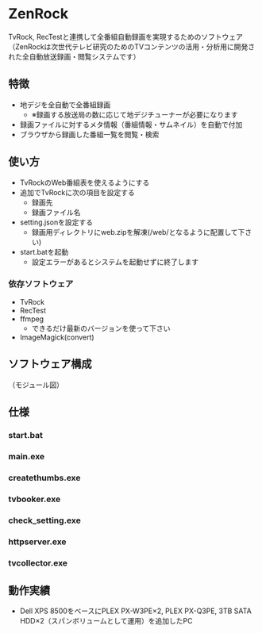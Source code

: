 # ZenRock
TvRock, RecTestと連携して全番組自動録画を実現するためのソフトウェア
（ZenRockは次世代テレビ研究のためのTVコンテンツの活用・分析用に開発された全自動放送録画・閲覧システムです）

## 特徴
* 地デジを全自動で全番組録画
  * ※録画する放送局の数に応じて地デジチューナーが必要になります
* 録画ファイルに対するメタ情報（番組情報・サムネイル）を自動で付加
* ブラウザから録画した番組一覧を閲覧・検索

## 使い方
+ TvRockのWeb番組表を使えるようにする
+ 追加でTvRockに次の項目を設定する
  + 録画先
  + 録画ファイル名
+ setting.jsonを設定する
  + 録画用ディレクトリにweb.zipを解凍(<RecordDirPath>/web/となるように配置して下さい)
+ start.batを起動
  + 設定エラーがあるとシステムを起動せずに終了します

### 依存ソフトウェア
* TvRock
* RecTest
* ffmpeg
  * できるだけ最新のバージョンを使って下さい
* ImageMagick(convert)

## ソフトウェア構成
（モジュール図）


## 仕様

### start.bat

### main.exe

### createthumbs.exe
### tvbooker.exe
### check_setting.exe
### httpserver.exe
### tvcollector.exe


## 動作実績
* Dell XPS 8500をベースにPLEX PX-W3PE×2, PLEX PX-Q3PE, 3TB SATA HDD×2（スパンボリュームとして運用）を追加したPC
